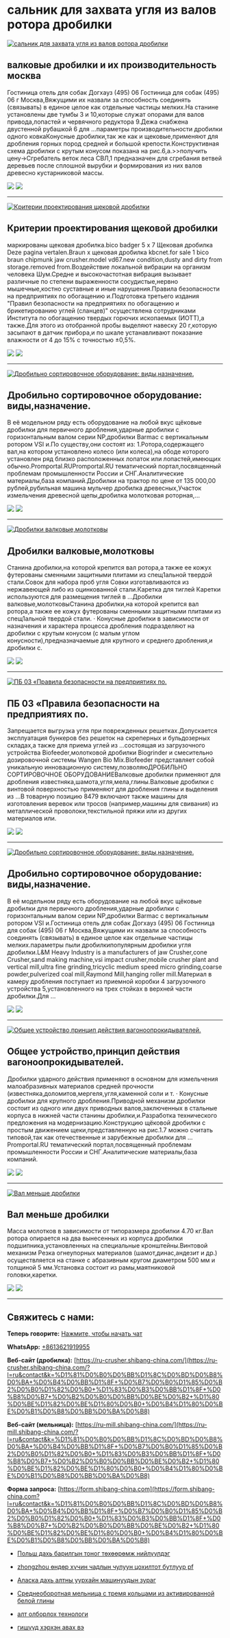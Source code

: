 # сальник для захвата угля из валов ротора дробилки

<a href="https://swt.shibang-china.com/?l=ru&img&k=%D1%81%D0%B0%D0%BB%D1%8C%D0%BD%D0%B8%D0%BA+%D0%B4%D0%BB%D1%8F+%D0%B7%D0%B0%D1%85%D0%B2%D0%B0%D1%82%D0%B0+%D1%83%D0%B3%D0%BB%D1%8F+%D0%B8%D0%B7+%D0%B2%D0%B0%D0%BB%D0%BE%D0%B2+%D1%80%D0%BE%D1%82%D0%BE%D1%80%D0%B0+%D0%B4%D1%80%D0%BE%D0%B1%D0%B8%D0%BB%D0%BA%D0%B8" target="_blank">![сальник для захвата угля из валов ротора дробилки](http://static.shibang-china.com/all-800x300/749.jpg)</a>

## валковые дробилки и их производительность москва
Гостиница отель для собак Догхауз (495) 06 Гостиница для собак (495) 06 г Москва,Вяжущими их назвали за способность соединять (связывать) в единое целое как отдельные частицы мелких.На станине установлены две тумбы 3 и 10,которые служат опорами для валов привода,лопастей и червячного редуктора 9.Дежа снабжена двустенной рубашкой 6 для …параметры производительности дробилки одного ковкаКонусные дробилки,так же как и щековые,применяют для дробления горных пород средней и большой крепости.Конструктивная схема дробилки с крутым конусом показана на рис.6,а.&gt;&gt;получить цену→Сгребатель веток леса СВЛ,1 предназначен для сгребания ветвей деревьев после сплошной вырубки и формирования из них валов древесно кустарниковой массы.


<a href="https://whatsapp.shibangsoft.com/WhatsApp.php" target="_blank" title="WhatsApp">![](http://static.shibang-china.com/icon/whatsapp.png)</a> <a href="https://swt.shibang-china.com/?l=ru&icon&k=%D1%81%D0%B0%D0%BB%D1%8C%D0%BD%D0%B8%D0%BA+%D0%B4%D0%BB%D1%8F+%D0%B7%D0%B0%D1%85%D0%B2%D0%B0%D1%82%D0%B0+%D1%83%D0%B3%D0%BB%D1%8F+%D0%B8%D0%B7+%D0%B2%D0%B0%D0%BB%D0%BE%D0%B2+%D1%80%D0%BE%D1%82%D0%BE%D1%80%D0%B0+%D0%B4%D1%80%D0%BE%D0%B1%D0%B8%D0%BB%D0%BA%D0%B8" target="_blank">![](http://static.shibang-china.com/icon/chat-ru.png)</a>

---

<a href="https://swt.shibang-china.com/?l=ru&img&k=%D1%81%D0%B0%D0%BB%D1%8C%D0%BD%D0%B8%D0%BA+%D0%B4%D0%BB%D1%8F+%D0%B7%D0%B0%D1%85%D0%B2%D0%B0%D1%82%D0%B0+%D1%83%D0%B3%D0%BB%D1%8F+%D0%B8%D0%B7+%D0%B2%D0%B0%D0%BB%D0%BE%D0%B2+%D1%80%D0%BE%D1%82%D0%BE%D1%80%D0%B0+%D0%B4%D1%80%D0%BE%D0%B1%D0%B8%D0%BB%D0%BA%D0%B8" target="_blank">![Критерии проектирования щековой дробилки](http://static.shibang-china.com/all-800x300/1306.jpg)</a>

## Критерии проектирования щековой дробилки
маркированы щековая дробилка.bico badger 5 x 7 Щековая дробилка Deze pagina vertalen.Braun х щековая дробилка kbcnet.for sale 1 bico braun chipmunk jaw crusher.model vd67.new condition,dusty and dirty from storage.removed from.Воздействие локальной вибрации на организм человека Шум.Средне и высокочастотная вибрация вызывает различные по степени выраженности сосудистые,нервно мышечные,костно суставные и иные нарушения.Правила безопасности на предприятиях по обогащению и.Подготовка третьего издания &quot;Правил безопасности на предприятиях по обогащению и брикетированию углей (сланцев)&quot; осуществлена сотрудниками Института по обогащению твердых горючих ископаемых (ИОТТ),а также.Для этого из отобранной пробы выделяют навеску 20 г,которую засыпают в датчик прибора,и по шкале уста&#173;навливают показание влажности от 4 до 15% с точностью &#177;0,5%.


<a href="https://whatsapp.shibangsoft.com/WhatsApp.php" target="_blank" title="WhatsApp">![](http://static.shibang-china.com/icon/whatsapp.png)</a> <a href="https://swt.shibang-china.com/?l=ru&icon&k=%D1%81%D0%B0%D0%BB%D1%8C%D0%BD%D0%B8%D0%BA+%D0%B4%D0%BB%D1%8F+%D0%B7%D0%B0%D1%85%D0%B2%D0%B0%D1%82%D0%B0+%D1%83%D0%B3%D0%BB%D1%8F+%D0%B8%D0%B7+%D0%B2%D0%B0%D0%BB%D0%BE%D0%B2+%D1%80%D0%BE%D1%82%D0%BE%D1%80%D0%B0+%D0%B4%D1%80%D0%BE%D0%B1%D0%B8%D0%BB%D0%BA%D0%B8" target="_blank">![](http://static.shibang-china.com/icon/chat-ru.png)</a>

---

<a href="https://swt.shibang-china.com/?l=ru&img&k=%D1%81%D0%B0%D0%BB%D1%8C%D0%BD%D0%B8%D0%BA+%D0%B4%D0%BB%D1%8F+%D0%B7%D0%B0%D1%85%D0%B2%D0%B0%D1%82%D0%B0+%D1%83%D0%B3%D0%BB%D1%8F+%D0%B8%D0%B7+%D0%B2%D0%B0%D0%BB%D0%BE%D0%B2+%D1%80%D0%BE%D1%82%D0%BE%D1%80%D0%B0+%D0%B4%D1%80%D0%BE%D0%B1%D0%B8%D0%BB%D0%BA%D0%B8" target="_blank">![Дробильно сортировочное оборудование: виды,назначение.](http://static.shibang-china.com/all-800x300/459.jpg)</a>

## Дробильно сортировочное оборудование: виды,назначение.
В её модельном ряду есть оборудование на любой вкус щёковые дробилки для первичного дробления,ударные дробилки с горизонтальным валом серии NP,дробилки Barmac с вертикальным ротором VSI и.По существу,они состоят из: 1.Ротора,содержащего вал,на котором установлено колесо (или колеса),на ободе которого установлен ряд близко расположенных лопаток или лопастей,имеющих обычно.Promportal.RUPromportal.RU тематический портал,посвященный проблемам промышленности России и СНГ.Аналитические материалы,база компаний.Дробилки на трактор по цене от 135 000,00 рублей,рубильная машина мульчер дробилка древесных,Участок измельчения древесной щепы,дробилка молотковая роторная,…


<a href="https://whatsapp.shibangsoft.com/WhatsApp.php" target="_blank" title="WhatsApp">![](http://static.shibang-china.com/icon/whatsapp.png)</a> <a href="https://swt.shibang-china.com/?l=ru&icon&k=%D1%81%D0%B0%D0%BB%D1%8C%D0%BD%D0%B8%D0%BA+%D0%B4%D0%BB%D1%8F+%D0%B7%D0%B0%D1%85%D0%B2%D0%B0%D1%82%D0%B0+%D1%83%D0%B3%D0%BB%D1%8F+%D0%B8%D0%B7+%D0%B2%D0%B0%D0%BB%D0%BE%D0%B2+%D1%80%D0%BE%D1%82%D0%BE%D1%80%D0%B0+%D0%B4%D1%80%D0%BE%D0%B1%D0%B8%D0%BB%D0%BA%D0%B8" target="_blank">![](http://static.shibang-china.com/icon/chat-ru.png)</a>

---

<a href="https://swt.shibang-china.com/?l=ru&img&k=%D1%81%D0%B0%D0%BB%D1%8C%D0%BD%D0%B8%D0%BA+%D0%B4%D0%BB%D1%8F+%D0%B7%D0%B0%D1%85%D0%B2%D0%B0%D1%82%D0%B0+%D1%83%D0%B3%D0%BB%D1%8F+%D0%B8%D0%B7+%D0%B2%D0%B0%D0%BB%D0%BE%D0%B2+%D1%80%D0%BE%D1%82%D0%BE%D1%80%D0%B0+%D0%B4%D1%80%D0%BE%D0%B1%D0%B8%D0%BB%D0%BA%D0%B8" target="_blank">![Дробилки валковые,молотковы](http://static.shibang-china.com/all-800x300/746.jpg)</a>

## Дробилки валковые,молотковы
Станина дробилки,на которой крепится вал ротора,а также ее кожух футерованы сменными защитными плитами из спещ1альной твердой стали.Совок для набора проб угля Совки изготавливаются из нержавеющей либо из оцинкованной стали.Каретка для тиглей Каретки используются для размещения тиглей в …Дробилки валковые,молотковыСтанина дробилки,на которой крепится вал ротора,а также ее кожух футерованы сменными защитными плитами из спещ1альной твердой стали.&nbsp;&#0183;&#32;Конусные дробилки в зависимости от назначения и характера процесса дробления подразделяют на дробилки с крутым конусом (с малым углом конусности),предназначаемые для крупного и среднего дробления,и дробилки с.


<a href="https://whatsapp.shibangsoft.com/WhatsApp.php" target="_blank" title="WhatsApp">![](http://static.shibang-china.com/icon/whatsapp.png)</a> <a href="https://swt.shibang-china.com/?l=ru&icon&k=%D1%81%D0%B0%D0%BB%D1%8C%D0%BD%D0%B8%D0%BA+%D0%B4%D0%BB%D1%8F+%D0%B7%D0%B0%D1%85%D0%B2%D0%B0%D1%82%D0%B0+%D1%83%D0%B3%D0%BB%D1%8F+%D0%B8%D0%B7+%D0%B2%D0%B0%D0%BB%D0%BE%D0%B2+%D1%80%D0%BE%D1%82%D0%BE%D1%80%D0%B0+%D0%B4%D1%80%D0%BE%D0%B1%D0%B8%D0%BB%D0%BA%D0%B8" target="_blank">![](http://static.shibang-china.com/icon/chat-ru.png)</a>

---

<a href="https://swt.shibang-china.com/?l=ru&img&k=%D1%81%D0%B0%D0%BB%D1%8C%D0%BD%D0%B8%D0%BA+%D0%B4%D0%BB%D1%8F+%D0%B7%D0%B0%D1%85%D0%B2%D0%B0%D1%82%D0%B0+%D1%83%D0%B3%D0%BB%D1%8F+%D0%B8%D0%B7+%D0%B2%D0%B0%D0%BB%D0%BE%D0%B2+%D1%80%D0%BE%D1%82%D0%BE%D1%80%D0%B0+%D0%B4%D1%80%D0%BE%D0%B1%D0%B8%D0%BB%D0%BA%D0%B8" target="_blank">![ПБ 03 &#171;Правила безопасности на предприятиях по.](http://static.shibang-china.com/all-800x300/447.jpg)</a>

## ПБ 03 &#171;Правила безопасности на предприятиях по.
Запрещается выгрузка угля при поврежденных решетках.Допускается эксплуатация бункеров без решеток на скреперных и бульдозерных складах,а также для приема углей из …состоящая из загрузочного устройства Biofeeder,молотковой дробилки Biogrinder и смесительно дозировочной системы Wangen Bio Mix.Biofeeder представляет собой уникальную инновационную систему,позволяюДРОБИЛЬНО СОРТИРОВОЧНОЕ ОБОРУДОВАНИЕВалковые дробилки применяют для дробления известняка,шамота,угля,мела,глины.Валковые дробилки с винтовой поверхностью применяют для дробления глины и выделения из …В товарную позицию 8479 включают также машины для изготовления веревок или тросов (например,машины для свивания) из металлической проволоки,текстильной пряжи или из других материалов или.


<a href="https://whatsapp.shibangsoft.com/WhatsApp.php" target="_blank" title="WhatsApp">![](http://static.shibang-china.com/icon/whatsapp.png)</a> <a href="https://swt.shibang-china.com/?l=ru&icon&k=%D1%81%D0%B0%D0%BB%D1%8C%D0%BD%D0%B8%D0%BA+%D0%B4%D0%BB%D1%8F+%D0%B7%D0%B0%D1%85%D0%B2%D0%B0%D1%82%D0%B0+%D1%83%D0%B3%D0%BB%D1%8F+%D0%B8%D0%B7+%D0%B2%D0%B0%D0%BB%D0%BE%D0%B2+%D1%80%D0%BE%D1%82%D0%BE%D1%80%D0%B0+%D0%B4%D1%80%D0%BE%D0%B1%D0%B8%D0%BB%D0%BA%D0%B8" target="_blank">![](http://static.shibang-china.com/icon/chat-ru.png)</a>

---

<a href="https://swt.shibang-china.com/?l=ru&img&k=%D1%81%D0%B0%D0%BB%D1%8C%D0%BD%D0%B8%D0%BA+%D0%B4%D0%BB%D1%8F+%D0%B7%D0%B0%D1%85%D0%B2%D0%B0%D1%82%D0%B0+%D1%83%D0%B3%D0%BB%D1%8F+%D0%B8%D0%B7+%D0%B2%D0%B0%D0%BB%D0%BE%D0%B2+%D1%80%D0%BE%D1%82%D0%BE%D1%80%D0%B0+%D0%B4%D1%80%D0%BE%D0%B1%D0%B8%D0%BB%D0%BA%D0%B8" target="_blank">![Дробильно сортировочное оборудование: виды,назначение.](http://static.shibang-china.com/all-800x300/619.jpg)</a>

## Дробильно сортировочное оборудование: виды,назначение.
В её модельном ряду есть оборудование на любой вкус щёковые дробилки для первичного дробления,ударные дробилки с горизонтальным валом серии NP,дробилки Barmac с вертикальным ротором VSI и.Гостиница отель для собак Догхауз (495) 06 Гостиница для собак (495) 06 г Москва,Вяжущими их назвали за способность соединять (связывать) в единое целое как отдельные частицы мелких.параметры пыли дробилкипопулярным дробилки угля дробилки.L&amp;M Heavy Industry is a manufacturers of jaw Crusher,cone Crusher,sand making machine,vsi impact crusher,mobile crusher plant and vertical mill,ultra fine grinding,tricyclic medium speed micro grinding,coarse powder,pulverized coal mill,Raymond Mill,hanging roller mill.Материал в камеру дробления поступает из приемной коробки 4 загрузочного устройства 5,установленного на трех стойках в верхней части дробилки.Для …


<a href="https://whatsapp.shibangsoft.com/WhatsApp.php" target="_blank" title="WhatsApp">![](http://static.shibang-china.com/icon/whatsapp.png)</a> <a href="https://swt.shibang-china.com/?l=ru&icon&k=%D1%81%D0%B0%D0%BB%D1%8C%D0%BD%D0%B8%D0%BA+%D0%B4%D0%BB%D1%8F+%D0%B7%D0%B0%D1%85%D0%B2%D0%B0%D1%82%D0%B0+%D1%83%D0%B3%D0%BB%D1%8F+%D0%B8%D0%B7+%D0%B2%D0%B0%D0%BB%D0%BE%D0%B2+%D1%80%D0%BE%D1%82%D0%BE%D1%80%D0%B0+%D0%B4%D1%80%D0%BE%D0%B1%D0%B8%D0%BB%D0%BA%D0%B8" target="_blank">![](http://static.shibang-china.com/icon/chat-ru.png)</a>

---

<a href="https://swt.shibang-china.com/?l=ru&img&k=%D1%81%D0%B0%D0%BB%D1%8C%D0%BD%D0%B8%D0%BA+%D0%B4%D0%BB%D1%8F+%D0%B7%D0%B0%D1%85%D0%B2%D0%B0%D1%82%D0%B0+%D1%83%D0%B3%D0%BB%D1%8F+%D0%B8%D0%B7+%D0%B2%D0%B0%D0%BB%D0%BE%D0%B2+%D1%80%D0%BE%D1%82%D0%BE%D1%80%D0%B0+%D0%B4%D1%80%D0%BE%D0%B1%D0%B8%D0%BB%D0%BA%D0%B8" target="_blank">![Общее устройство,принцип действия вагоноопрокидывателей.](http://static.shibang-china.com/all-800x300/258.jpg)</a>

## Общее устройство,принцип действия вагоноопрокидывателей.
Дробилки ударного действия применяют в основном для измельчения малоабразивных материалов средней прочности (известняка,доломитов,мергеля,угля,каменной соли и т.&nbsp;&#0183;&#32;Конусные дробилки для крупного дробления.Приводной механизм дробилки состоит из одного или двух приводных валов,заключенных в стальные корпуса в нижней части станины дробилки,и.Разработка технического предложения на модернизацию.Конструкцию щёковой дробилки с простым движением щеки,представленную на рис.1.7 можно считать типовой,так как отечественные и зарубежные дробилки для …Promportal.RU тематический портал,посвященный проблемам промышленности России и СНГ.Аналитические материалы,база компаний.


<a href="https://whatsapp.shibangsoft.com/WhatsApp.php" target="_blank" title="WhatsApp">![](http://static.shibang-china.com/icon/whatsapp.png)</a> <a href="https://swt.shibang-china.com/?l=ru&icon&k=%D1%81%D0%B0%D0%BB%D1%8C%D0%BD%D0%B8%D0%BA+%D0%B4%D0%BB%D1%8F+%D0%B7%D0%B0%D1%85%D0%B2%D0%B0%D1%82%D0%B0+%D1%83%D0%B3%D0%BB%D1%8F+%D0%B8%D0%B7+%D0%B2%D0%B0%D0%BB%D0%BE%D0%B2+%D1%80%D0%BE%D1%82%D0%BE%D1%80%D0%B0+%D0%B4%D1%80%D0%BE%D0%B1%D0%B8%D0%BB%D0%BA%D0%B8" target="_blank">![](http://static.shibang-china.com/icon/chat-ru.png)</a>

---

<a href="https://swt.shibang-china.com/?l=ru&img&k=%D1%81%D0%B0%D0%BB%D1%8C%D0%BD%D0%B8%D0%BA+%D0%B4%D0%BB%D1%8F+%D0%B7%D0%B0%D1%85%D0%B2%D0%B0%D1%82%D0%B0+%D1%83%D0%B3%D0%BB%D1%8F+%D0%B8%D0%B7+%D0%B2%D0%B0%D0%BB%D0%BE%D0%B2+%D1%80%D0%BE%D1%82%D0%BE%D1%80%D0%B0+%D0%B4%D1%80%D0%BE%D0%B1%D0%B8%D0%BB%D0%BA%D0%B8" target="_blank">![Вал меньше дробилки](http://static.shibang-china.com/all-800x300/661.jpg)</a>

## Вал меньше дробилки
Масса молотков в зависимости от типоразмера дробилки 4.70 кг.Вал ротора опирается на два вынесенных из корпуса дробилки подшипника,установленных на специальные кронштейны.Винтовой механизм Резка огнеупорных материалов (шамот,динас,андезит и др.) осуществляется на станке с абразивным кругом диаметром 500 мм и толщиной 5 мм.Установка состоит из рамы,маятниковой головки,каретки.

<a href="https://whatsapp.shibangsoft.com/WhatsApp.php" target="_blank" title="WhatsApp">![](http://static.shibang-china.com/icon/whatsapp.png)</a> <a href="https://swt.shibang-china.com/?l=ru&icon&k=%D1%81%D0%B0%D0%BB%D1%8C%D0%BD%D0%B8%D0%BA+%D0%B4%D0%BB%D1%8F+%D0%B7%D0%B0%D1%85%D0%B2%D0%B0%D1%82%D0%B0+%D1%83%D0%B3%D0%BB%D1%8F+%D0%B8%D0%B7+%D0%B2%D0%B0%D0%BB%D0%BE%D0%B2+%D1%80%D0%BE%D1%82%D0%BE%D1%80%D0%B0+%D0%B4%D1%80%D0%BE%D0%B1%D0%B8%D0%BB%D0%BA%D0%B8" target="_blank">![](http://static.shibang-china.com/icon/chat-ru.png)</a>

---
## Свяжитесь с нами:

**Теперь говорите:** [Нажмите, чтобы начать чат](https://swt.shibang-china.com?l=ru&contact&k=%D1%81%D0%B0%D0%BB%D1%8C%D0%BD%D0%B8%D0%BA+%D0%B4%D0%BB%D1%8F+%D0%B7%D0%B0%D1%85%D0%B2%D0%B0%D1%82%D0%B0+%D1%83%D0%B3%D0%BB%D1%8F+%D0%B8%D0%B7+%D0%B2%D0%B0%D0%BB%D0%BE%D0%B2+%D1%80%D0%BE%D1%82%D0%BE%D1%80%D0%B0+%D0%B4%D1%80%D0%BE%D0%B1%D0%B8%D0%BB%D0%BA%D0%B8)

**WhatsApp:**  [+8613621919955](https://whatsapp.shibangsoft.com/WhatsApp.php)

**Веб-сайт (дробилка):** [https://ru-crusher.shibang-china.com/](https://ru-crusher.shibang-china.com/?l=ru&contact&k=%D1%81%D0%B0%D0%BB%D1%8C%D0%BD%D0%B8%D0%BA+%D0%B4%D0%BB%D1%8F+%D0%B7%D0%B0%D1%85%D0%B2%D0%B0%D1%82%D0%B0+%D1%83%D0%B3%D0%BB%D1%8F+%D0%B8%D0%B7+%D0%B2%D0%B0%D0%BB%D0%BE%D0%B2+%D1%80%D0%BE%D1%82%D0%BE%D1%80%D0%B0+%D0%B4%D1%80%D0%BE%D0%B1%D0%B8%D0%BB%D0%BA%D0%B8)

**Веб-сайт (мельница):** [https://ru-mill.shibang-china.com/](https://ru-mill.shibang-china.com/?l=ru&contact&k=%D1%81%D0%B0%D0%BB%D1%8C%D0%BD%D0%B8%D0%BA+%D0%B4%D0%BB%D1%8F+%D0%B7%D0%B0%D1%85%D0%B2%D0%B0%D1%82%D0%B0+%D1%83%D0%B3%D0%BB%D1%8F+%D0%B8%D0%B7+%D0%B2%D0%B0%D0%BB%D0%BE%D0%B2+%D1%80%D0%BE%D1%82%D0%BE%D1%80%D0%B0+%D0%B4%D1%80%D0%BE%D0%B1%D0%B8%D0%BB%D0%BA%D0%B8)

**Форма запроса:** [https://form.shibang-china.com](https://form.shibang-china.com?l=ru&contact&k=%D1%81%D0%B0%D0%BB%D1%8C%D0%BD%D0%B8%D0%BA+%D0%B4%D0%BB%D1%8F+%D0%B7%D0%B0%D1%85%D0%B2%D0%B0%D1%82%D0%B0+%D1%83%D0%B3%D0%BB%D1%8F+%D0%B8%D0%B7+%D0%B2%D0%B0%D0%BB%D0%BE%D0%B2+%D1%80%D0%BE%D1%82%D0%BE%D1%80%D0%B0+%D0%B4%D1%80%D0%BE%D0%B1%D0%B8%D0%BB%D0%BA%D0%B8)

* [Польш дахь барилгын тоног төхөөрөмж нийлүүлдэг](../128/%D0%9F%D0%BE%D0%BB%D1%8C%D1%88%20%D0%B4%D0%B0%D1%85%D1%8C%20%D0%B1%D0%B0%D1%80%D0%B8%D0%BB%D0%B3%D1%8B%D0%BD%20%D1%82%D0%BE%D0%BD%D0%BE%D0%B3%20%D1%82%D3%A9%D1%85%D3%A9%D3%A9%D1%80%D3%A9%D0%BC%D0%B6%20%D0%BD%D0%B8%D0%B9%D0%BB%D2%AF%D2%AF%D0%BB%D0%B4%D1%8D%D0%B3.md)

* [zhongzhou өндөр хүчин чадлын чулуун цохилтот бутлуур pf](../130/zhongzhou%20%D3%A9%D0%BD%D0%B4%D3%A9%D1%80%20%D1%85%D2%AF%D1%87%D0%B8%D0%BD%20%D1%87%D0%B0%D0%B4%D0%BB%D1%8B%D0%BD%20%D1%87%D1%83%D0%BB%D1%83%D1%83%D0%BD%20%D1%86%D0%BE%D1%85%D0%B8%D0%BB%D1%82%D0%BE%D1%82%20%D0%B1%D1%83%D1%82%D0%BB%D1%83%D1%83%D1%80%20pf.md)

* [Аласка дахь алтны уурхайн машинуудын зураг](../129/%D0%90%D0%BB%D0%B0%D1%81%D0%BA%D0%B0%20%D0%B4%D0%B0%D1%85%D1%8C%20%D0%B0%D0%BB%D1%82%D0%BD%D1%8B%20%D1%83%D1%83%D1%80%D1%85%D0%B0%D0%B9%D0%BD%20%D0%BC%D0%B0%D1%88%D0%B8%D0%BD%D1%83%D1%83%D0%B4%D1%8B%D0%BD%20%D0%B7%D1%83%D1%80%D0%B0%D0%B3.md)

* [Среднеоборотная мельница с тремя кольцами из активированной белой глины](../126/%D0%A1%D1%80%D0%B5%D0%B4%D0%BD%D0%B5%D0%BE%D0%B1%D0%BE%D1%80%D0%BE%D1%82%D0%BD%D0%B0%D1%8F%20%D0%BC%D0%B5%D0%BB%D1%8C%D0%BD%D0%B8%D1%86%D0%B0%20%D1%81%20%D1%82%D1%80%D0%B5%D0%BC%D1%8F%20%D0%BA%D0%BE%D0%BB%D1%8C%D1%86%D0%B0%D0%BC%D0%B8%20%D0%B8%D0%B7%20%D0%B0%D0%BA%D1%82%D0%B8%D0%B2%D0%B8%D1%80%D0%BE%D0%B2%D0%B0%D0%BD%D0%BD%D0%BE%D0%B9%20%D0%B1%D0%B5%D0%BB%D0%BE%D0%B9%20%D0%B3%D0%BB%D0%B8%D0%BD%D1%8B.md)

* [алт олборлох технологи](../127/%D0%B0%D0%BB%D1%82%20%D0%BE%D0%BB%D0%B1%D0%BE%D1%80%D0%BB%D0%BE%D1%85%20%D1%82%D0%B5%D1%85%D0%BD%D0%BE%D0%BB%D0%BE%D0%B3%D0%B8.md)

* [гишүүд хэрхэн авах вэ](../128/%D0%B3%D0%B8%D1%88%D2%AF%D2%AF%D0%B4%20%D1%85%D1%8D%D1%80%D1%85%D1%8D%D0%BD%20%D0%B0%D0%B2%D0%B0%D1%85%20%D0%B2%D1%8D.md)